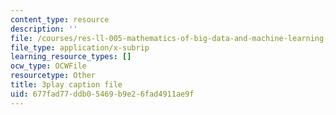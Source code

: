 ```yaml
---
content_type: resource
description: ''
file: /courses/res-ll-005-mathematics-of-big-data-and-machine-learning-january-iap-2020/677fad77ddb05469b9e26fad4911ae9f_pHOPafutFSo.vtt
file_type: application/x-subrip
learning_resource_types: []
ocw_type: OCWFile
resourcetype: Other
title: 3play caption file
uid: 677fad77-ddb0-5469-b9e2-6fad4911ae9f
---
```

